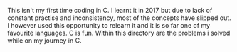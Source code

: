 This isn't my first time coding in C. I learnt it in 2017 but due to lack of constant practise and inconsistency, most of the  concepts have slipped out. 
I however used this opportunity to relearn it and it is so far one of my favourite languages. C is fun. 
Within this directory are the problems i solved while on my journey in C. 
